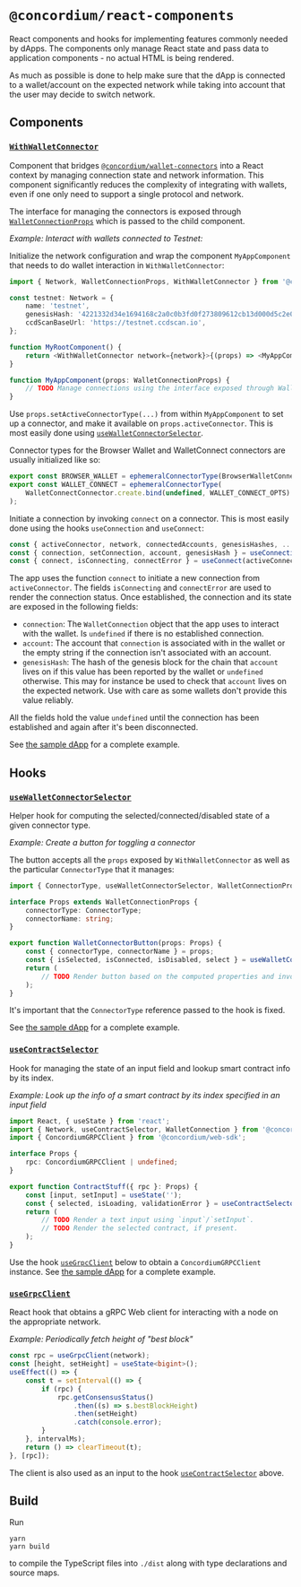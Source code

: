 # `@concordium/react-components`

React components and hooks for implementing features commonly needed by dApps.
The components only manage React state and pass data to application components - no actual HTML is being rendered.

As much as possible is done to help make sure that the dApp is connected to a wallet/account
on the expected network while taking into account that the user may decide to switch network.

## Components

### [`WithWalletConnector`](./src/WithWalletConnector.ts)

Component that bridges [`@concordium/wallet-connectors`](../wallet-connectors) into a React context by
managing connection state and network information.
This component significantly reduces the complexity of integrating with wallets,
even if one only need to support a single protocol and network.

The interface for managing the connectors is exposed through [`WalletConnectionProps`](./src/WithWalletConnector.ts#WalletConnectionProps)
which is passed to the child component.

_Example: Interact with wallets connected to Testnet:_

Initialize the network configuration and wrap the component `MyAppComponent` that needs to do wallet interaction
in `WithWalletConnector`:

```typescript jsx
import { Network, WalletConnectionProps, WithWalletConnector } from '@concordium/react-components';

const testnet: Network = {
    name: 'testnet',
    genesisHash: '4221332d34e1694168c2a0c0b3fd0f273809612cb13d000d5c2e00e85f50f796',
    ccdScanBaseUrl: 'https://testnet.ccdscan.io',
};

function MyRootComponent() {
    return <WithWalletConnector network={network}>{(props) => <MyAppComponent {...props} />}</WithWalletConnector>;
}

function MyAppComponent(props: WalletConnectionProps) {
    // TODO Manage connections using the interface exposed through WalletConnectionProps (usually using useWalletConnectorSelector)...
}
```

Use `props.setActiveConnectorType(...)` from within `MyAppComponent` to set up a connector,
and make it available on `props.activeConnector`.
This is most easily done using [`useWalletConnectorSelector`](#usewalletconnectorselector).

Connector types for the Browser Wallet and WalletConnect connectors are usually initialized like so:

```typescript
export const BROWSER_WALLET = ephemeralConnectorType(BrowserWalletConnector.create);
export const WALLET_CONNECT = ephemeralConnectorType(
    WalletConnectConnector.create.bind(undefined, WALLET_CONNECT_OPTS)
);
```

Initiate a connection by invoking `connect` on a connector.
This is most easily done using the hooks `useConnection` and `useConnect`:

```typescript
const { activeConnector, network, connectedAccounts, genesisHashes, ... } = props;
const { connection, setConnection, account, genesisHash } = useConnection(activeConnector, connectedAccounts, genesisHashes);
const { connect, isConnecting, connectError } = useConnect(activeConnector, setConnection);
```

The app uses the function `connect` to initiate a new connection from `activeConnector`.
The fields `isConnecting` and `connectError` are used to render the connection status.
Once established, the connection and its state are exposed in the following fields:

-   `connection`: The `WalletConnection` object that the app uses to interact with the wallet.
    Is `undefined` if there is no established connection.
-   `account`: The account that `connection` is associated with in the wallet
    or the empty string if the connection isn't associated with an account.
-   `genesisHash`: The hash of the genesis block for the chain that `account` lives on
    if this value has been reported by the wallet or `undefined` otherwise.
    This may for instance be used to check that `account` lives on the expected network.
    Use with care as some wallets don't provide this value reliably.

All the fields hold the value `undefined` until the connection has been established and again after it's been disconnected.

See [the sample dApp](../../samples/contractupdate/src/Root.tsx) for a complete example.

## Hooks

### [`useWalletConnectorSelector`](./src/useWalletConnectorSelector.ts)

Helper hook for computing the selected/connected/disabled state of a given connector type.

_Example: Create a button for toggling a connector_

The button accepts all the `props` exposed by `WithWalletConnector`
as well as the particular `ConnectorType` that it manages:

```typescript jsx
import { ConnectorType, useWalletConnectorSelector, WalletConnectionProps } from '@concordium/react-components';

interface Props extends WalletConnectionProps {
    connectorType: ConnectorType;
    connectorName: string;
}

export function WalletConnectorButton(props: Props) {
    const { connectorType, connectorName } = props;
    const { isSelected, isConnected, isDisabled, select } = useWalletConnectorSelector(connectorType, props);
    return (
        // TODO Render button based on the computed properties and invoke `select` on click...
    );
}
```

It's important that the `ConnectorType` reference passed to the hook is fixed.

See [the sample dApp](../../samples/contractupdate/src/WalletConnectorButton.tsx) for a complete example.

### [`useContractSelector`](./src/useContractSelector.ts)

Hook for managing the state of an input field and lookup smart contract info by its index.

_Example: Look up the info of a smart contract by its index specified in an input field_

```typescript jsx
import React, { useState } from 'react';
import { Network, useContractSelector, WalletConnection } from '@concordium/react-components';
import { ConcordiumGRPCClient } from '@concordium/web-sdk';

interface Props {
    rpc: ConcordiumGRPCClient | undefined;
}

export function ContractStuff({ rpc }: Props) {
    const [input, setInput] = useState('');
    const { selected, isLoading, validationError } = useContractSelector(rpc, input);
    return (
        // TODO Render a text input using `input`/`setInput`.
        // TODO Render the selected contract, if present.
    );
}
```

Use the hook [`useGrpcClient`](#usegrpcclient) below to obtain a `ConcordiumGRPCClient` instance.
See [the sample dApp](../../samples/contractupdate/src/Root.tsx) for a complete example.

### [`useGrpcClient`](./src/useGrpcClient.ts)

React hook that obtains a gRPC Web client for interacting with a node on the appropriate network.

_Example: Periodically fetch height of "best block"_

```typescript
const rpc = useGrpcClient(network);
const [height, setHeight] = useState<bigint>();
useEffect(() => {
    const t = setInterval(() => {
        if (rpc) {
            rpc.getConsensusStatus()
                .then((s) => s.bestBlockHeight)
                .then(setHeight)
                .catch(console.error);
        }
    }, intervalMs);
    return () => clearTimeout(t);
}, [rpc]);
```

The client is also used as an input to the hook [`useContractSelector`](#usecontractselector) above.

## Build

Run

```shell
yarn
yarn build
```

to compile the TypeScript files into `./dist` along with type declarations and source maps.
